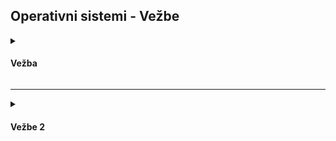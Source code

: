 Operativni sistemi - Vežbe
---

<details>
  <summary><h4>Vežba</h4></summary>

- [Zadatak 1](https://github.com/StudentRAF/OperativniSistemi/tree/vezba/primer1) - ispisivanje informacija fajl sistema

</details>

---

<details>
  <summary><h4>Vežbe 2</h4></summary>

- [Zadatak 1](https://github.com/StudentRAF/OperativniSistemi/tree/vezbe2/primer1) - promena boje jednog karaktera
- [Zadatak 2](https://github.com/StudentRAF/OperativniSistemi/tree/vezbe2/primer2) - promena boje karaktera unutar uglastih zagrada
- [Zadatak 3](https://github.com/StudentRAF/OperativniSistemi/tree/vezbe2/primer3) - obrtanje načina za ispisivanje velikog i malog slova
- [Zadatak 4](https://github.com/StudentRAF/OperativniSistemi/tree/vezbe2/primer4) - promena boje svake nove cifre
- [Zadatak 5](https://github.com/StudentRAF/OperativniSistemi/tree/vezbe2/primer5) - promena boje karaktera nakon izvršene komande

</details>
